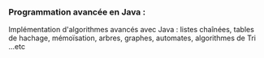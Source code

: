 ### Programmation avancée en Java :
Implémentation d'algorithmes avancés avec Java : listes chaînées, tables de hachage, mémoïsation, arbres, graphes, automates, algorithmes de Tri ...etc
